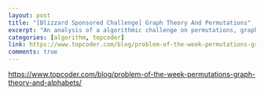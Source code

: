 ```yaml
---
layout: post
title: "[Blizzard Sponsored Challenge] Graph Theory And Permutations"
excerpt: "An analysis of a algorithmic challenge on permutations, graph theory and topological sort. Featured in a contest sponsored by Blizzard Entertainment."
categories: [algorithm, topcoder]
link: https://www.topcoder.com/blog/problem-of-the-week-permutations-graph-theory-and-alphabets/
comments: true
---
```


<a href="https://www.topcoder.com/blog/problem-of-the-week-permutations-graph-theory-and-alphabets/" target="_blank">https://www.topcoder.com/blog/problem-of-the-week-permutations-graph-theory-and-alphabets/</a>